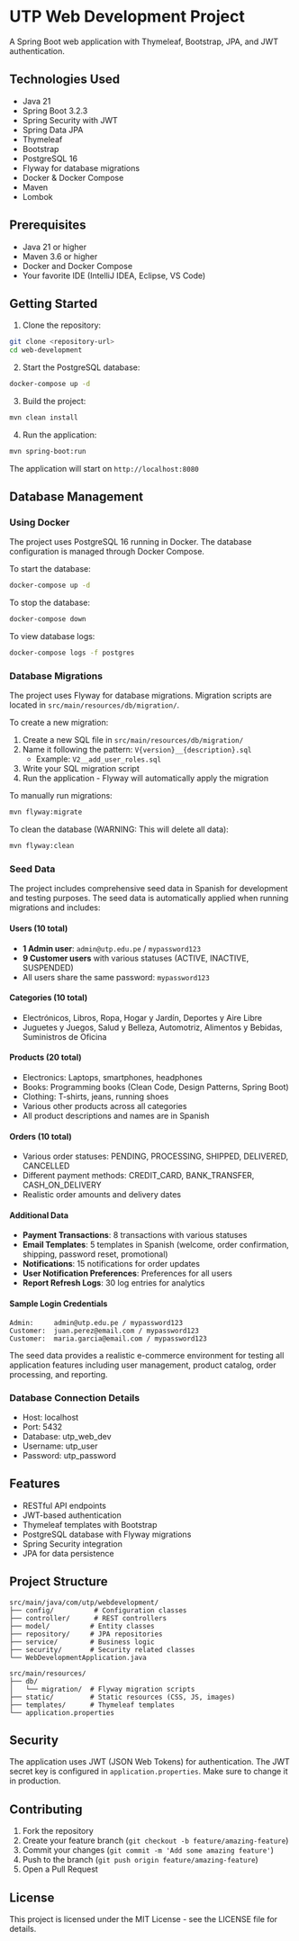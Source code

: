 # UTP Web Development Project

A Spring Boot web application with Thymeleaf, Bootstrap, JPA, and JWT authentication.

## Technologies Used

- Java 21
- Spring Boot 3.2.3
- Spring Security with JWT
- Spring Data JPA
- Thymeleaf
- Bootstrap
- PostgreSQL 16
- Flyway for database migrations
- Docker & Docker Compose
- Maven
- Lombok

## Prerequisites

- Java 21 or higher
- Maven 3.6 or higher
- Docker and Docker Compose
- Your favorite IDE (IntelliJ IDEA, Eclipse, VS Code)

## Getting Started

1. Clone the repository:
```bash
git clone <repository-url>
cd web-development
```

2. Start the PostgreSQL database:
```bash
docker-compose up -d
```

3. Build the project:
```bash
mvn clean install
```

4. Run the application:
```bash
mvn spring-boot:run
```

The application will start on `http://localhost:8080`

## Database Management

### Using Docker

The project uses PostgreSQL 16 running in Docker. The database configuration is managed through Docker Compose.

To start the database:
```bash
docker-compose up -d
```

To stop the database:
```bash
docker-compose down
```

To view database logs:
```bash
docker-compose logs -f postgres
```

### Database Migrations

The project uses Flyway for database migrations. Migration scripts are located in `src/main/resources/db/migration/`.

To create a new migration:
1. Create a new SQL file in `src/main/resources/db/migration/`
2. Name it following the pattern: `V{version}__{description}.sql`
   - Example: `V2__add_user_roles.sql`
3. Write your SQL migration script
4. Run the application - Flyway will automatically apply the migration

To manually run migrations:
```bash
mvn flyway:migrate
```

To clean the database (WARNING: This will delete all data):
```bash
mvn flyway:clean
```

### Seed Data

The project includes comprehensive seed data in Spanish for development and testing purposes. The seed data is automatically applied when running migrations and includes:

#### Users (10 total)
- **1 Admin user**: `admin@utp.edu.pe` / `mypassword123`
- **9 Customer users** with various statuses (ACTIVE, INACTIVE, SUSPENDED)
- All users share the same password: `mypassword123`

#### Categories (10 total)
- Electrónicos, Libros, Ropa, Hogar y Jardín, Deportes y Aire Libre
- Juguetes y Juegos, Salud y Belleza, Automotriz, Alimentos y Bebidas, Suministros de Oficina

#### Products (20 total)
- Electronics: Laptops, smartphones, headphones
- Books: Programming books (Clean Code, Design Patterns, Spring Boot)
- Clothing: T-shirts, jeans, running shoes
- Various other products across all categories
- All product descriptions and names are in Spanish

#### Orders (10 total)
- Various order statuses: PENDING, PROCESSING, SHIPPED, DELIVERED, CANCELLED
- Different payment methods: CREDIT_CARD, BANK_TRANSFER, CASH_ON_DELIVERY
- Realistic order amounts and delivery dates

#### Additional Data
- **Payment Transactions**: 8 transactions with various statuses
- **Email Templates**: 5 templates in Spanish (welcome, order confirmation, shipping, password reset, promotional)
- **Notifications**: 15 notifications for order updates
- **User Notification Preferences**: Preferences for all users
- **Report Refresh Logs**: 30 log entries for analytics

#### Sample Login Credentials
```
Admin:     admin@utp.edu.pe / mypassword123
Customer:  juan.perez@email.com / mypassword123
Customer:  maria.garcia@email.com / mypassword123
```

The seed data provides a realistic e-commerce environment for testing all application features including user management, product catalog, order processing, and reporting.

### Database Connection Details

- Host: localhost
- Port: 5432
- Database: utp_web_dev
- Username: utp_user
- Password: utp_password

## Features

- RESTful API endpoints
- JWT-based authentication
- Thymeleaf templates with Bootstrap
- PostgreSQL database with Flyway migrations
- Spring Security integration
- JPA for data persistence

## Project Structure

```
src/main/java/com/utp/webdevelopment/
├── config/          # Configuration classes
├── controller/      # REST controllers
├── model/          # Entity classes
├── repository/     # JPA repositories
├── service/        # Business logic
├── security/       # Security related classes
└── WebDevelopmentApplication.java

src/main/resources/
├── db/
│   └── migration/  # Flyway migration scripts
├── static/         # Static resources (CSS, JS, images)
├── templates/      # Thymeleaf templates
└── application.properties
```

## Security

The application uses JWT (JSON Web Tokens) for authentication. The JWT secret key is configured in `application.properties`. Make sure to change it in production.

## Contributing

1. Fork the repository
2. Create your feature branch (`git checkout -b feature/amazing-feature`)
3. Commit your changes (`git commit -m 'Add some amazing feature'`)
4. Push to the branch (`git push origin feature/amazing-feature`)
5. Open a Pull Request

## License

This project is licensed under the MIT License - see the LICENSE file for details. 